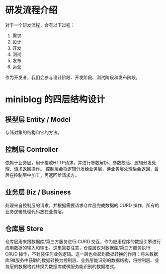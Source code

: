 # 研发流程介绍
对于一个研发流程，会有以下过程：
1. 需求 
2. 设计
3. 开发
4. 测试
5. 发布
6. 运营

作为开发者，我们会参与设计阶段、开发阶段、测试阶段和发布阶段。


# miniblog 的四层结构设计

## 模型层 Entity / Model
存储对象的结构和它的方法。

## 控制层 Controller
依赖于业务层，用于接收HTTP请求，并进行参数解析、参数校验、逻辑分发处理、请求返回操作。
控制层会将逻辑分发给业务层，待业务层处理后会返回，最后在控制层中加工，再返回给请求方。

## 业务层 Biz / Business
处理来自控制层的请求，并根据需要请求仓库层完成数据的 CURD 操作，所有的业务逻辑处理代码放在业务层。

## 仓库层 Store
仓库层用来跟数据库/第三方服务进行 CURD 交互，作为应用程序的数据引擎进行应用数据的输入和输出。这里需要注意，仓库层仅对数据库/第三方服务执行 CRUD 操作，不封装任何业务逻辑。这一层也会起到数据转换的作用：将从数据库/微服务中获取的数据转换为控制层、业务层能识别的数据结构，将控制层、业务层的数据格式转换为数据库或微服务能识别的数据格式。